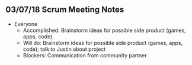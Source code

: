 ## 03/07/18 Scrum Meeting Notes

* Everyone
    * Accomplished: Brainstorm ideas for possible side product (games, apps, code)
    * Will do: Brainstorm ideas for possible side product (games, apps, code); talk to Justin about project
    * Blockers: Communication from community partner